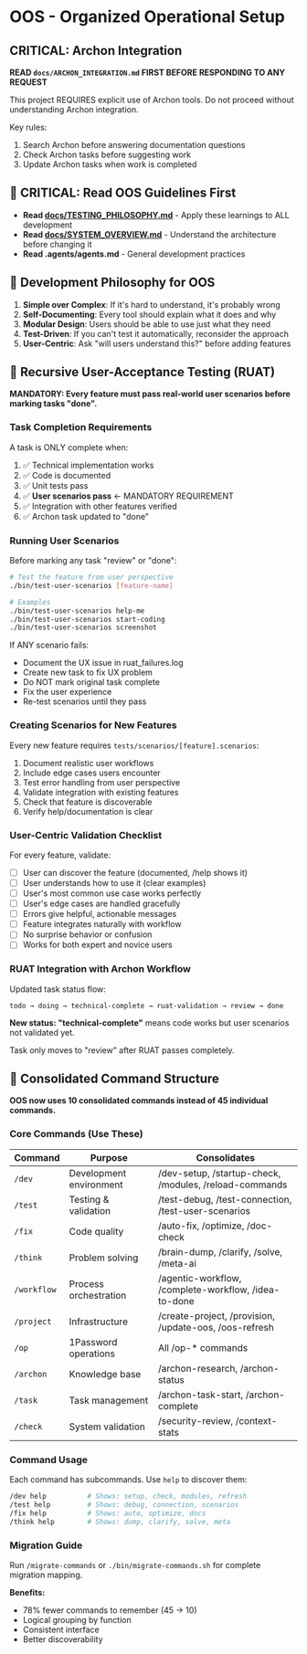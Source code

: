 # OOS - Organized Operational Setup

## CRITICAL: Archon Integration

**READ `docs/ARCHON_INTEGRATION.md` FIRST BEFORE RESPONDING TO ANY REQUEST**

This project REQUIRES explicit use of Archon tools. Do not proceed without understanding Archon integration.

Key rules:
1. Search Archon before answering documentation questions
2. Check Archon tasks before suggesting work
3. Update Archon tasks when work is completed

## 🎯 CRITICAL: Read OOS Guidelines First
- **Read [docs/TESTING_PHILOSOPHY.md](docs/TESTING_PHILOSOPHY.md)** - Apply these learnings to ALL development
- **Read [docs/SYSTEM_OVERVIEW.md](docs/SYSTEM_OVERVIEW.md)** - Understand the architecture before changing it
- **Read .agents/agents.md** - General development practices

## 🧠 Development Philosophy for OOS
1. **Simple over Complex**: If it's hard to understand, it's probably wrong
2. **Self-Documenting**: Every tool should explain what it does and why
3. **Modular Design**: Users should be able to use just what they need
4. **Test-Driven**: If you can't test it automatically, reconsider the approach
5. **User-Centric**: Ask "will users understand this?" before adding features

## 🧪 Recursive User-Acceptance Testing (RUAT)

**MANDATORY: Every feature must pass real-world user scenarios before marking tasks "done".**

### Task Completion Requirements

A task is ONLY complete when:
1. ✅ Technical implementation works
2. ✅ Code is documented
3. ✅ Unit tests pass
4. ✅ **User scenarios pass** ← MANDATORY REQUIREMENT
5. ✅ Integration with other features verified
6. ✅ Archon task updated to "done"

### Running User Scenarios

Before marking any task "review" or "done":

```bash
# Test the feature from user perspective
./bin/test-user-scenarios [feature-name]

# Examples
./bin/test-user-scenarios help-me
./bin/test-user-scenarios start-coding
./bin/test-user-scenarios screenshot
```

If ANY scenario fails:
- Document the UX issue in ruat_failures.log
- Create new task to fix UX problem
- Do NOT mark original task complete
- Fix the user experience
- Re-test scenarios until they pass

### Creating Scenarios for New Features

Every new feature requires `tests/scenarios/[feature].scenarios`:

1. Document realistic user workflows
2. Include edge cases users encounter
3. Test error handling from user perspective
4. Validate integration with existing features
5. Check that feature is discoverable
6. Verify help/documentation is clear

### User-Centric Validation Checklist

For every feature, validate:
- [ ] User can discover the feature (documented, /help shows it)
- [ ] User understands how to use it (clear examples)
- [ ] User's most common use case works perfectly
- [ ] User's edge cases are handled gracefully
- [ ] Errors give helpful, actionable messages
- [ ] Feature integrates naturally with workflow
- [ ] No surprise behavior or confusion
- [ ] Works for both expert and novice users

### RUAT Integration with Archon Workflow

Updated task status flow:
```
todo → doing → technical-complete → ruat-validation → review → done
```

**New status: "technical-complete"** means code works but user scenarios not validated yet.

Task only moves to "review" after RUAT passes completely.

## 🚀 Consolidated Command Structure

**OOS now uses 10 consolidated commands instead of 45 individual commands.**

### Core Commands (Use These)

| Command | Purpose | Consolidates |
|---------|---------|--------------|
| `/dev` | Development environment | /dev-setup, /startup-check, /modules, /reload-commands |
| `/test` | Testing & validation | /test-debug, /test-connection, /test-user-scenarios |
| `/fix` | Code quality | /auto-fix, /optimize, /doc-check |
| `/think` | Problem solving | /brain-dump, /clarify, /solve, /meta-ai |
| `/workflow` | Process orchestration | /agentic-workflow, /complete-workflow, /idea-to-done |
| `/project` | Infrastructure | /create-project, /provision, /update-oos, /oos-refresh |
| `/op` | 1Password operations | All /op-* commands |
| `/archon` | Knowledge base | /archon-research, /archon-status |
| `/task` | Task management | /archon-task-start, /archon-complete |
| `/check` | System validation | /security-review, /context-stats |

### Command Usage

Each command has subcommands. Use `help` to discover them:

```bash
/dev help          # Shows: setup, check, modules, refresh
/test help         # Shows: debug, connection, scenarios
/fix help          # Shows: auto, optimize, docs
/think help        # Shows: dump, clarify, solve, meta
```

### Migration Guide

Run `/migrate-commands` or `./bin/migrate-commands.sh` for complete migration mapping.

**Benefits:**
- 78% fewer commands to remember (45 → 10)
- Logical grouping by function
- Consistent interface
- Better discoverability
